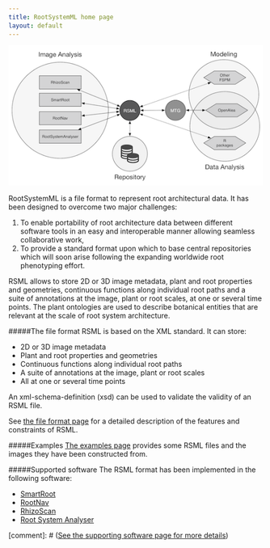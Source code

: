 ```yaml
---
title: RootSystemML home page
layout: default
---
```


[![RSML interoperability](/images/interoperability_h300.png)](/images/interoperability.png)


RootSystemML is a file format to represent root architectural data. It has been designed to overcome two major challenges: 

 1. To enable portability of root architecture data between different software tools in an easy and interoperable manner allowing seamless collaborative work, 
 2. To provide a standard format upon which to base central repositories which will soon arise following the expanding worldwide root phenotyping effort.

RSML allows to store 2D or 3D image metadata, plant and root properties and geometries, continuous functions along individual root paths and a suite of annotations at the image, plant or root scales, at one or several time points. The plant ontologies are used to describe botanical entities that are relevant at the scale of root system architecture. 

#####The file format
RSML is based on the XML standard. It can store:

 - 2D or 3D image metadata
 - Plant and root properties and geometries
 - Continuous functions along individual root paths
 - A suite of annotations at the image, plant or root scales
 - All at one or several time points

An xml-schema-definition (xsd) can be used to validate the validity of an RSML file.

See [the file format page](format) for a detailed description of the features and constraints of RSML. 

#####Examples
[The examples page](examples) provides some RSML files and the images they have been constructed from. 

#####Supported software
The RSML format has been implemented in the following software:

 - [SmartRoot](http://www.uclouvain.be/en-smartroot)
 - [RootNav](http://www.cpib.ac.uk/tools-resources/software/rootnav/)
 - [RhizoScan](https://team.inria.fr/virtualplants/research/project/rhizoscan/)
 - [Root System Analyser](http://www.csc.univie.ac.at/rootbox/rsa.html)

[comment]: # ([See the supporting software page for more details](software))


